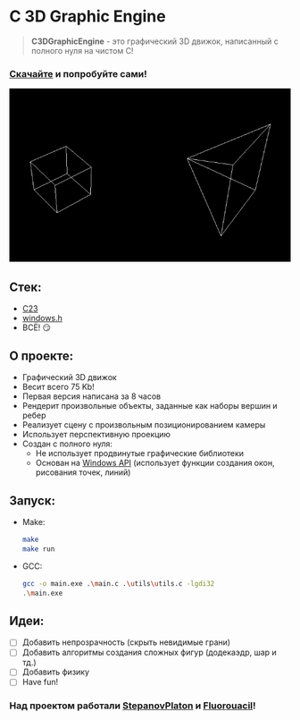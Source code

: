 # C 3D Graphic Engine
> **C3DGraphicEngine** - это графический 3D движок, написанный с полного нуля на чистом С!
### [Скачайте](./builds/v0.1.exe) и попробуйте сами!

![](./screenshots/demo_render.png)


## Стек:
- [C23](https://ru.wikipedia.org/wiki/C23)
- [windows.h](https://ru.wikipedia.org/wiki/Windows.h)
- ВСЁ! :smirk:

## О проекте:
- Графический 3D движок 
- Весит всего 75 Kb!
- Первая версия написана за 8 часов
- Рендерит произвольные объекты, заданные как наборы вершин и ребер
- Реализует сцену с произвольным позиционированием камеры
- Использует перспективную проекцию
- Создан с полного нуля:
  - Не использует продвинутые графические библиотеки
  - Основан на [Windows API](https://ru.wikipedia.org/wiki/Windows_API) (использует функции создания окон, рисования точек, линий)
  
## Запуск:
- Make:
    ```bash
    make
    make run
    ```
- GCC:
    ```bash
    gcc -o main.exe .\main.c .\utils\utils.c -lgdi32
    .\main.exe
    ```

## Идеи:
- [ ] Добавить непрозрачность (скрыть невидимые грани)
- [ ] Добавить алгоритмы создания сложных фигур (додекаэдр, шар и тд.)
- [ ] Добавить физику
- [ ] Have fun!

### Над проектом работали [StepanovPlaton](https://github.com/StepanovPlaton) и [Fluorouacil](https://github.com/Fluorouacil)!